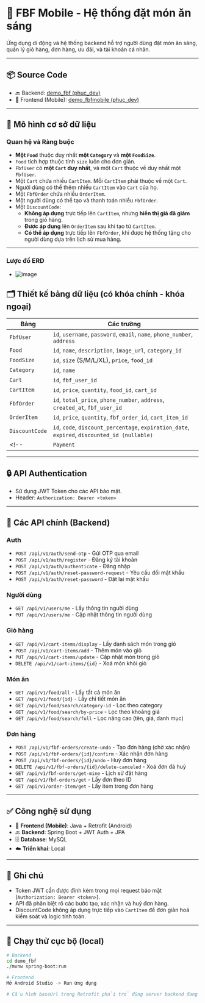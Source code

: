 # 🍱 FBF Mobile - Hệ thống đặt món ăn sáng

Ứng dụng di động và hệ thống backend hỗ trợ người dùng đặt món ăn sáng, quản lý giỏ hàng, đơn hàng, ưu đãi, và tài khoản cá nhân.

---

## 📦 Source Code

- 🔙 Backend: [demo_fbf (phuc_dev)](https://github.com/phucnguyenhoank/demo_fbf/tree/phuc_dev)
- 📱 Frontend (Mobile): [demo_fbfmobile (phuc_dev)](https://github.com/phucnguyenhoank/demo_fbfmobile/tree/phuc_dev)

---

## 🧩 Mô hình cơ sở dữ liệu

### Quan hệ và Ràng buộc

- **Một `Food`** thuộc duy nhất **một `Category`** và **một `FoodSize`**.
- `Food` tích hợp thuộc tính `size` luôn cho đơn giản.
- `FbfUser` có **một `Cart` duy nhất**, và một `Cart` thuộc về duy nhất một `FbfUser`.
- Một `Cart` chứa nhiều `CartItem`. Mỗi `CartItem` phải thuộc về một `Cart`.
- Người dùng có thể thêm nhiều `CartItem` vào `Cart` của họ.
- Một `FbfOrder` chứa nhiều `OrderItem`.
- Một người dùng có thể tạo và thanh toán nhiều `FbfOrder`.
- Một `DiscountCode`:
  - **Không áp dụng** trực tiếp lên `CartItem`, nhưng **hiển thị giá đã giảm** trong giỏ hàng.
  - **Được áp dụng** lên `OrderItem` sau khi tạo từ `CartItem`.
  - **Có thể áp dụng** trực tiếp lên `FbfOrder`, khi được hệ thống tặng cho người dùng dựa trên lịch sử mua hàng.

---
### Lược đồ ERD
* ![image](https://github.com/user-attachments/assets/6038be39-11a9-4b59-9c2d-c6ce9c22a6a8)

## 🗂️ Thiết kế bảng dữ liệu (có khóa chính - khóa ngoại)

| Bảng | Các trường |
|------|------------|
| `FbfUser` | `id`, `username`, `password`, `email`, `name`, `phone_number`, `address` |
| `Food` | `id`, `name`, `description`, `image_url`, `category_id` |
| `FoodSize` | `id`, `size` (S/M/L/XL), `price`, `food_id` |
| `Category` | `id`, `name` |
| `Cart` | `id`, `fbf_user_id` |
| `CartItem` | `id`, `price`, `quantity`, `food_id`, `cart_id` |
| `FbfOrder` | `id`, `total_price`, `phone_number`, `address`, `created_at`, `fbf_user_id` |
| `OrderItem` | `id`, `price`, `quantity`, `fbf_order_id`, `cart_item_id` |
| `DiscountCode` | `id`, `code`, `discount_percentage`, `expiration_date`, `expired`, `discounted_id (nullable)` |
<!-- | `Payment` | `id`, `amount`, `fbf_user_id`, `fbf_order_id` | -->

---

## 🔒 API Authentication

- Sử dụng JWT Token cho các API bảo mật.
- Header: `Authorization: Bearer <token>`

---

## 📡 Các API chính (Backend)

### Auth

- `POST /api/v1/auth/send-otp` - Gửi OTP qua email
- `POST /api/v1/auth/register` - Đăng ký tài khoản
- `POST /api/v1/auth/authenticate` - Đăng nhập
- `POST /api/v1/auth/reset-password-request` - Yêu cầu đổi mật khẩu
- `POST /api/v1/auth/reset-password` - Đặt lại mật khẩu

### Người dùng

- `GET /api/v1/users/me` - Lấy thông tin người dùng
- `PUT /api/v1/users/me` - Cập nhật thông tin người dùng

### Giỏ hàng

- `GET /api/v1/cart-items/display` - Lấy danh sách món trong giỏ
- `POST /api/v1/cart-items/add` - Thêm món vào giỏ
- `PUT /api/v1/cart-items/update` - Cập nhật món trong giỏ
- `DELETE /api/v1/cart-items/{id}` - Xoá món khỏi giỏ

### Món ăn

- `GET /api/v1/food/all` - Lấy tất cả món ăn
- `GET /api/v1/food/{id}` - Lấy chi tiết món ăn
- `GET /api/v1/food/search/category-id` - Lọc theo category
- `GET /api/v1/food/search/by-price` - Lọc theo khoảng giá
- `GET /api/v1/food/search/full` - Lọc nâng cao (tên, giá, danh mục)

### Đơn hàng

- `POST /api/v1/fbf-orders/create-undo` - Tạo đơn hàng (chờ xác nhận)
- `POST /api/v1/fbf-orders/{id}/confirm` - Xác nhận đơn hàng
- `POST /api/v1/fbf-orders/{id}/undo` - Huỷ đơn hàng
- `DELETE /api/v1/fbf-orders/{id}/delete-canceled` - Xoá đơn đã huỷ
- `GET /api/v1/fbf-orders/get-mine` - Lịch sử đặt hàng
- `GET /api/v1/fbf-orders/get` - Lấy đơn theo ID
- `GET /api/v1/order-item/get` - Lấy item trong đơn hàng

---

## ✅ Công nghệ sử dụng

- 📱 **Frontend (Mobile)**: Java + Retrofit (Android)
- 🔙 **Backend**: Spring Boot + JWT Auth + JPA
- 🗄️ **Database**: MySQL
- ☁️ **Triển khai**: Local 

---

## 📌 Ghi chú

- Token JWT cần được đính kèm trong mọi request bảo mật (`Authorization: Bearer <token>`).
- API đã phân biệt rõ các bước tạo, xác nhận và huỷ đơn hàng.
- DiscountCode không áp dụng trực tiếp vào `CartItem` để đơn giản hoá kiểm soát và logic tính toán.

---

## 🧪 Chạy thử cục bộ (local)

```bash
# Backend
cd demo_fbf
./mvnw spring-boot:run

# Frontend
Mở Android Studio -> Run ứng dụng

# Cấu hình baseUrl trong Retrofit phải trỏ đúng server backend đang chạy
